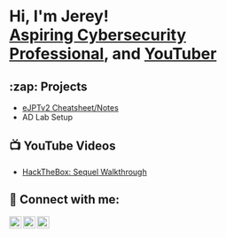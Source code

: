 <h1>Hi, I'm Jerey! <br/> <a href="https://www.linkedin.com/in/jmeliendrez">Aspiring Cybersecurity Professional</a>, and <a href="https://www.youtube.com/channel/UCUmVCNwD9UT8YgL7qbnnNrA">YouTuber</a></h1>

<h2>:zap: Projects</h2>

- [eJPTv2 Cheatsheet/Notes](https://github.com/jmeliendrez/ejptv2)
- AD Lab Setup


<h2>📺  YouTube Videos</h2>

- [HackTheBox: Sequel Walkthrough](https://www.youtube.com/watch?v=BeTr4rG8Oig&ab_channel=JeremiahMeliendrez)


<h2> 🤳  Connect with me:</h2>

[<img align="left" alt="JeremiahMeliendrez | YouTube" width="22px" src="https://cdn.jsdelivr.net/npm/simple-icons@v3/icons/youtube.svg" />][youtube]
[<img align="left" alt="JeremiahMeliendrez | Twitter" width="22px" src="https://cdn.jsdelivr.net/npm/simple-icons@v3/icons/twitter.svg" />][twitter]
[<img align="left" alt="JeremiahMeliendrez | LinkedIn" width="22px" src="https://cdn.jsdelivr.net/npm/simple-icons@v3/icons/linkedin.svg" />][linkedin]

[twitter]: https://twitter.com/r3zz_01
[youtube]: https://www.youtube.com/channel/UCUmVCNwD9UT8YgL7qbnnNrA
[linkedin]: https://linkedin.com/in/joshmadakor

<!--
**jmeliendrez/jmeliendrez** is a ✨ _special_ ✨ repository because its `README.md` (this file) appears on your GitHub profile.

Here are some ideas to get you started:

- 🔭 I’m currently working on ...
- 🌱 I’m currently learning ...
- 👯 I’m looking to collaborate on ...
- 🤔 I’m looking for help with ...
- 💬 Ask me about ...
- 📫 How to reach me: ...
- 😄 Pronouns: ...
- ⚡ Fun fact: ...
-->
